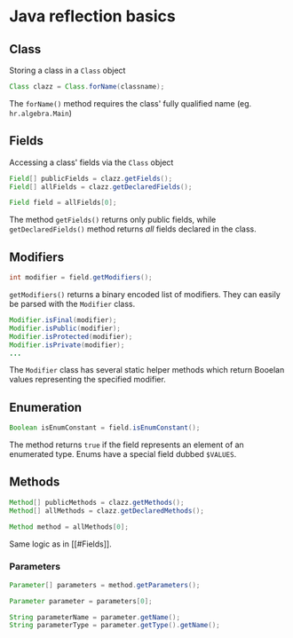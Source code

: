 # Java reflection basics

## Class
Storing a class in a `Class` object
```java
Class clazz = Class.forName(classname);
```

The `forName()` method requires the class' fully qualified name (eg. `hr.algebra.Main`)

## Fields
Accessing a class' fields via the `Class` object
```java
Field[] publicFields = clazz.getFields();
Field[] allFields = clazz.getDeclaredFields();

Field field = allFields[0];
```

The method `getFields()` returns only public fields,
while `getDeclaredFields()` method returns _all_ fields declared in the class.

## Modifiers
```java
int modifier = field.getModifiers();
```

`getModifiers()` returns a binary encoded list of modifiers. They can easily be parsed with the `Modifier` class.

```java
Modifier.isFinal(modifier);
Modifier.isPublic(modifier);
Modifier.isProtected(modifier);
Modifier.isPrivate(modifier);
...
```

The `Modifier` class has several static helper methods which return Booelan values representing the specified modifier.

## Enumeration
```java
Boolean isEnumConstant = field.isEnumConstant();
```

The method returns `true` if the field represents an element of an enumerated type.
Enums have a special field dubbed `$VALUES`.

## Methods
```java
Method[] publicMethods = clazz.getMethods();
Method[] allMethods = clazz.getDeclaredMethods();

Method method = allMethods[0];
```

Same logic as in [[#Fields]].

### Parameters
```java
Parameter[] parameters = method.getParameters();

Parameter parameter = parameters[0];

String parameterName = parameter.getName();
String parameterType = parameter.getType().getName();
```

